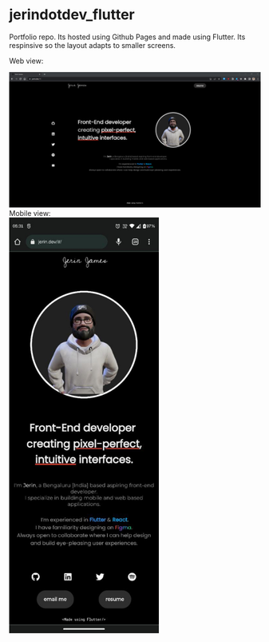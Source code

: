 # jerindotdev_flutter

Portfolio repo. Its hosted using Github Pages and made using Flutter. Its respinsive so the layout adapts to smaller screens.

Web view: <br />

<img alt='web view of the website' src='https://github.com/jerinzech/jerindotdev_flutter/blob/3e44de0acc042894ce35444c7f0d5735c6f5d0d4/jerindotdev_flutter_web.png' width='800'>
 <br />
Mobile view: <br />

<img alt='web view of the website' src='https://github.com/jerinzech/jerindotdev_flutter/blob/3e44de0acc042894ce35444c7f0d5735c6f5d0d4/jerindotdev_flutter_mobile.jpg' width='300'>
